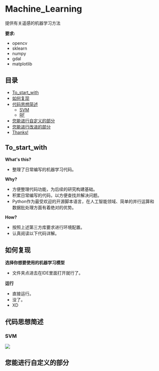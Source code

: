 # Machine_Learning
 提供有关遥感的机器学习方法

**要求:**
  - opencv
  - sklearn
  - numpy
  - gdal
  - matplotlib

## 目录

- [To_start_with](#To_start_with)
- [如何复现](#如何复现)
- [代码思想简述](#代码思想简述)
  - [SVM](#SVM)
  - [RF](#RF) 
- [您能进行自定义的部分](#您能进行自定义的部分)
- [您能进行改进的部分](您能进行改进的部分)
- [Thanks!](#Thanks!)

## To_start_with
**What's this?**
- 整理了日常编写的机器学习代码。

**Why?**
- 方便整理代码功能，为后续的研究构建基础。
- 积累日常编写的代码，以方便查找并解决问题。
- Python作为最受欢迎的开源脚本语言，在人工智能领域、简单的并行运算和数据批处理方面有着绝对的优势。

**How?**
- 按照上述第三方库要求进行环境配置。
- 认真阅读以下代码详解。

## 如何复现
**选择你想要使用的机器学习模型**
- 文件夹点进去在IDE里面打开就行了。

**运行**
- 直接运行。
- 没了。
- XD

## 代码思想简述
### SVM
![](C:\Users\Vegio-admin\Desktop\SVM.png)



## 您能进行自定义的部分






